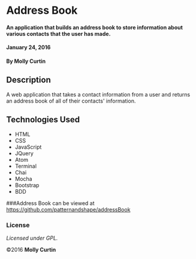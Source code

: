 # Address Book

#### An application that builds an address book to store information about various contacts that the user has made.  
#### January 24, 2016

#### By Molly Curtin

## Description

A web application that takes a contact information from a user and returns an address book of all of their contacts' information.

## Technologies Used

* HTML
* CSS
* JavaScript
* JQuery
* Atom
* Terminal
* Chai
* Mocha
* Bootstrap
* BDD

###Address Book can be viewed at https://github.com/patternandshape/addressBook

### License

*Licensed under GPL.*

&copy;2016 **Molly Curtin**
